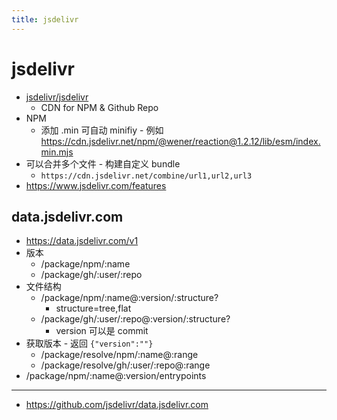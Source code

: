 ```yaml
---
title: jsdelivr
---
```


# jsdelivr

- [jsdelivr/jsdelivr](https://github.com/jsdelivr/jsdelivr)
  - CDN for NPM & Github Repo
- NPM
  - 添加 .min 可自动 minifiy - 例如 https://cdn.jsdelivr.net/npm/@wener/reaction@1.2.12/lib/esm/index.min.mjs
- 可以合并多个文件 - 构建自定义 bundle
  - `https://cdn.jsdelivr.net/combine/url1,url2,url3`
- https://www.jsdelivr.com/features

## data.jsdelivr.com

- https://data.jsdelivr.com/v1
- 版本
  - /package/npm/:name
  - /package/gh/:user/:repo
- 文件结构
  - /package/npm/:name@:version/:structure?
    - structure=tree,flat
  - /package/gh/:user/:repo@:version/:structure?
    - version 可以是 commit
- 获取版本 - 返回 `{"version":""}`
  - /package/resolve/npm/:name@:range
  - /package/resolve/gh/:user/:repo@:range
- /package/npm/:name@:version/entrypoints

---

- https://github.com/jsdelivr/data.jsdelivr.com
